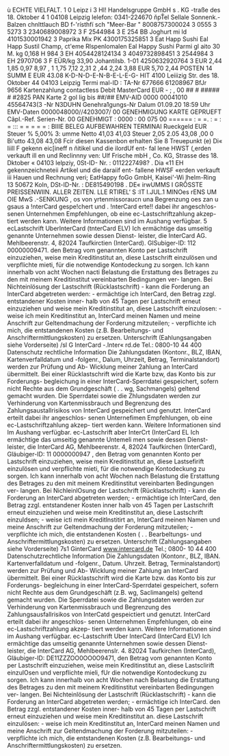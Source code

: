 ù ECHTE VIELFALT. 1 0 Leipz i 3 HI! Handelsgruppe GmbH s . KG -traße des 18. Oktober 4 1 04108 Leipzig lelefon: 0341-224670 ňpŤel Sellale Sonnenk.-Balzen chnlttlauch BD f-'rísthfí sch "Meer-Bar " 8008757300024 3 0555 3 5273 3 2340689008972 3 F 2544984 3 E 254 BB Joghurt mi ld 4101530001942 3 Paprika Mix PK 4300175325851 3 Eat Happ Sushi Eal Happ Sustil Champ, ct'eme Rlspenlomalen Eal Happy Sushi Parmi gl aito 30 M. kg 0,168 H 984 3 EH 4054428124134 3 4049732898451 3 2544984 3 EH 2970706 3 F EÜR/kg 33,90 Johantilsb. 1-01 4250632920764 3 EUR 2,44 1,85 0,97 8,97 , 1 1,75 7,12 2,31 2 ,44 2,24 3,88 EUR 5,70 2,44 POSTEN 14 SUMM E EUR 43.08 K-D-N-D-E-N-B-E-L-E-G- HIT 4100 Leiiizig Str. des 18. Oktober 44 04103 Leipzig Termi mal-ID : TA-Nr 677666 61208967 BfJr 9656 Kartenzahlung contactless Debit MasterCard EUR - ; , 00 ## # ##### # #2825 PAN Karte 2 gol lig bis ##/## EMV-AID 0000 00041010 45564743(3 -Nr N3DUHN Genehra1gungs-Nr Dalum 01.09.20 18:59 Uhr EMV-Daten 0000048000//4203007/ 00 GENEHMIGUNG KARTE GEPRUEFT Cãpl.-Ref. Serien-Nr. 00 GENEHMIGT : 0000 : 00 075 00 ====== : = =. : = : = ::: = = = = = : BIIIE BELEG AUFBEWAHREN TERMINAI Rueckgeld EUR Steuer % 5,00% 3: umme Netto 41,03 41,03 Steuer 2,05 2.05 43,08 ,00 0 Bi'utto 43,08 43,08 Fcir diesen Kassenbon erhalten Sie 8 Treuepunkt (e) Di« Iiill F gekenn eic[ineff n ňitikel und die ilordUf ent- fal lene HWST (,erden verkauft ill en und Reclinnny ven: Ulf Frische mbH , Co. KG, Strasse des 18. Dktober « 04103 lelpziy, 0St-ID- Nr. : 0112227498? . Dia «11 EH gekennzeichneteii Artikel und die daraiif ent- fallene HWSF «erden verkauft iii Hauen und Rechnung veri; EatHappy foGo GmbH, Kaisei'-Wi lhelm-Ring 13 50672 Koln, DSt-ID-Nr. : DE815490198 . DE« irwUMMS I GRỒSSTE PREISSENWIIN. ALLER ZEITEN. LLE RTIREL‘ S :IT I.JUL.1 MINOes rENS UM OIE MwS .-SENKUNG , os von yrtenmissoraucn una Begrenzung oes zan u gsaus a !nterCard gespe!chert und . !nterCard erte!! dabei ihr angesch!os- senen Unternehmen Empfehlungen, ob eine ec-Lastschriftzahlung akzep- tiert werden kann. Weitere Informationen sind im Aushang verfügbar. 5 ecLastschrift UberlnterCard (tnterCard ELV) Ich ermächtige das umseitig genannte Unternehmen sowie dessen Dienst- leister, die InterCard AG. Mehlbeerenstr. 4, 82024 Taufkirctien (InterCard). GISubiger-ID: 112 00000009471. den Betrag vom genannten Konto per Lastschrift einzuziehen, weise mein Kreditinstitut an, diese Lastschrift einzulösen und verpflichte mieti, für die notwendige Kontodeckung zu sorgen. Ich kann innerhalb von acht Wochen nacti Belastung die Erstattung des Betrages zu den mit meinem Kreditinstitut vereinbarten Bedingungen ver- langen. Bei Nichteinlösung der Lastschrift (Rücklastschrift) - kann die Forderung an InterCard abgetreten werden: - ermächtige ich InterCard, den Betrag zzgl. entstandener Kosten inner- halb von 45 Tagen per Lastschrift erneut einzuziehen und weise mein Kreditinstitut an, diese Lastschrift einzulosen: - weise ich mein Kreditinstitut an, InterCard meinen Namen und meine Anschrift zur Geltendmachung der Forderung mitzuteilen; - verpflichte ich mich, die entstandenen Kosten (z.B. Bearbeitungs- und Anschriftermittlungskosten) zu ersetzen. Unterschrift (Eahlungsangaben siehe Vorderseite) /sl G InterCard -.Inter« rd.de Tel.: 0800-10 44 400 Datenschutz rechtliche Information Die 2ahlungsdaten (Kontonr., BLZ, IBAN, Kartenverfalldatum und -folgenr., Dalum, Uhrzeit, Betrag, Terminalstandort) werden zur Prüfung und Ab- Wicklung meiner 2ahlung an InterCard übermittelt. Bei einer Rücklastschrift wird die Karte bzw, das Konto bis zur Forderungs- begleichung in einer InterCard-Sperrdatei gespeichert, sofern nicht Rechte aus dem Grundgeschäft ( . . wg, Sachmangels) geltend gemacht wurden. Die Sperrdatei sowie die Zhlungsdaten werden zur Verhinderung von Kartenmissbrauch und Begrenzung des Zahlungsaustallrisikos von InterCard gespeichert und genutzt. InterCard erteilt dabei ihr angeschlos- senen Unternefimen Empfehlungen, ob eine ec-Lastschriftzahlung akzep- tiert werden kann. Weitere Informationen sind Im Aushang verfügbar. ec-Lastschrift aber InterCrt (InterCard EL Ich ermächtige das umseitig genannte Untemeli men sowie dessen Dienst- leister, die InterCard AG, Mehlbeerenstr. 4, 82024 Taufkirchen (InterCard), Gläubiger-ID: 11 0000000947 , den Betrag vom genannten Konto per Lastschrift einzuziehen, weise mein Kreditinstitut an, diese Lastsefirift einzulösen und verpflichte mieti, für die notwendige Kontodeckung zu sorgen. Ich kann innerhalb von acht Wochen nach Belastung die Erstattung des Betrages zu den mit meinem Kreditinstitut vereinbarten Bedingungen ver- langen. Bei NichleinlOsung der Lastschrift (Rücklastschrift) - kann die Forderung an InterCard abgetreten werden; - ermächtige ich InterCard, den Betrag zzgl. entstandener Kosten inner halb von 45 Tagen per Lastschrift erneut einzuziehen und weise mein Kreditinstitut an, diese Lastschrift einzuldsen; - weise icti mein Kreditlnstitirt an, InterCard meinen Namen und meine Anschrift zur Geltendmachung der Forderung mitzuteilen; -verpflichte ich mich, die entstandenen Kosten ( . . Bearbeltungs- und Anschriftermittlungskosten) zu ersetzen. Unterschrift (Zahlungsangaben siehe Vorderseite) 7s1 GinterCard www.intercard.de Tel.; 0800- 10 44 400 Datenschutzrechtliche Information Die Zahlungsdaten (Kontonr., BLZ, IBAN. Kartenverfalldatum und -folgenr., Datum. Uhrzeit. Betrag, Terminalstandort) werden zur Prüfung und Ab- Wicklung meiner Zahlung an InterCard übermittelt. Bei einer Rücklastschrift wird die Karte bzw. das Konto bis zur Forderungs- begleichung in einer InterCard-Sperrdatei gespeichert, sofern nicht Rechte aus dem Grundgeschäft (z.B. wg, Saclimangels) geltend gemacht wurden. Die Sperrdatei sowie die Zahlungsdaten werden zur Verhinderung von Kartenmissbrauch und Begrenzung des Zahlungsausfallrisikos von InterCatd gespeictiert und genutzt. InterCard erteilt dabei ihr angeschlos- senen Unternehmen Empfehlungen, ob eine ec-Lastschriftzahlung akzep- tiert werden kann. Weitere Informationen sind im Aushang verfügbar. ec-Lastschrift Uber InterCard (InterCard ELV) Ich ermächtige das umseitig genannte Unternehmen sowie dessen Dienst- leister, die InterCard AG, Mehlbeerenslr. 4. 82024 Taufkirchen (InterCard), Gläubiger-ID: DE11ZZZOO0OO0O9471, den Betrag vom genannten Konto per Lastschrift einzuziehen, weise mein Kreditinstitut an, diese Lastsclirift einzulOsen und verpflichte mieli, fUr die notwendige Kontodeckung zu sorgen. Ich kann innerhalb von acht Wochen nach Belastung die Erstattung des Betrages zu den mit meinem Kreditinstitut vereinbarten Bedingungen ver- langen. Bei Nichteinlösung der Lastschrift (Rücklastschrift) - kann die Forderung an InterCard abgetreten werden; - ermächtige ich InterCard. den Betrag zzgl. entstandener Kosten inner- halb von 45 Tagen per Lastschrift erneut einzuziehen und weise mein Kreditinstitut an. diese Lastschrift einzulösen: - weise ich mein Kreditinstitut an, InterCard meinen Namen und meine Anschrift zur Geltendmachung der Forderung mitzuteilen: - verpflichte ich mich, die entstandenen Kosten (z.B. Bearbeitungs- und Anschriftermittlungskosten) zu ersetzen.